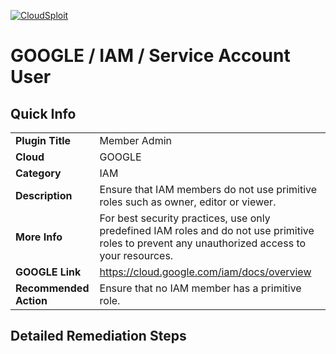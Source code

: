 [![CloudSploit](https://cloudsploit.com/img/logo-new-big-text-100.png "CloudSploit")](https://cloudsploit.com)

# GOOGLE / IAM / Service Account User

## Quick Info

| | |
|-|-|
| **Plugin Title** | Member Admin |
| **Cloud** | GOOGLE |
| **Category** | IAM |
| **Description** | Ensure that IAM members do not use primitive roles such as owner, editor or viewer. |
| **More Info** | For best security practices, use only predefined IAM roles and do not use primitive roles to prevent any unauthorized access to your resources. |
| **GOOGLE Link** | https://cloud.google.com/iam/docs/overview |
| **Recommended Action** | Ensure that no IAM member has a primitive role. |

## Detailed Remediation Steps


